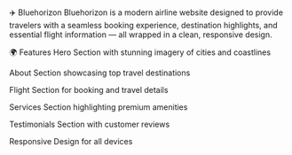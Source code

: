 ✈️ Bluehorizon
Bluehorizon is a modern airline website designed to provide travelers with a seamless booking experience, destination highlights, and essential flight information — all wrapped in a clean, responsive design.

🌍 Features
Hero Section with stunning imagery of cities and coastlines

About Section showcasing top travel destinations

Flight Section for booking and travel details

Services Section highlighting premium amenities

Testimonials Section with customer reviews

Responsive Design for all devices
